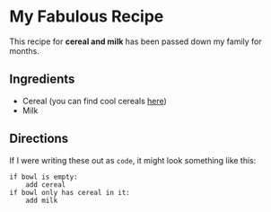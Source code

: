 # My Fabulous Recipe

This recipe for **cereal and milk** has been passed down my family for months.

## Ingredients

  * Cereal (you can find cool cereals [here](www.example.com/coolcereals))
  * Milk

## Directions

If I were writing these out as `code`, it might look something like this:

```
if bowl is empty:
    add cereal
if bowl only has cereal in it:
    add milk
```

